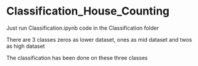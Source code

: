 # Classification_House_Counting

Just run Classification.ipynb code in the Classification folder

There are 3 classes zeros as lower dataset, ones as mid dataset and twos as high dataset

The classification has been done on these three classes

